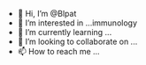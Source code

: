 - 👋 Hi, I’m @Blpat
- 👀 I’m interested in ...immunology
- 🌱 I’m currently learning ...
- 💞️ I’m looking to collaborate on ...
- 📫 How to reach me ...

<!---
Blpat/Blpat is a ✨ special ✨ repository because its `README.md` (this file) appears on your GitHub profile.
You can click the Preview link to take a look at your changes.
--->
